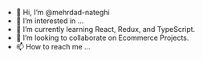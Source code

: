 - 👋 Hi, I’m @mehrdad-nateghi
- 👀 I’m interested in ...
- 🌱 I’m currently learning React, Redux, and TypeScript.
- 💞️ I’m looking to collaborate on Ecommerce Projects.
- 📫 How to reach me ...

<!---
mehrdad-nateghi/mehrdad-nateghi is a ✨ special ✨ repository because its `README.md` (this file) appears on your GitHub profile.
You can click the Preview link to take a look at your changes.
--->

